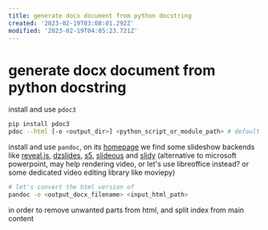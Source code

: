 ```yaml
---
title: generate docx document from python docstring
created: '2023-02-19T03:08:01.292Z'
modified: '2023-02-19T04:05:23.721Z'
---
```


# generate docx document from python docstring

install and use `pdoc3`

```bash
pip install pdoc3
pdoc --html [-o <output_dir>] <python_script_or_module_path> # default output directory of "html" is `./html`
```

install and use `pandoc`, on its [homepage](https://pandoc.org/) we find some slideshow backends like [reveal.js](https://revealjs.com/), [dzslides](https://github.com/paulrouget/dzslides), [s5](https://meyerweb.com/eric/tools/s5/), [slideous](https://goessner.net/articles/slideous/) and [slidy](https://www.w3.org/Talks/Tools/Slidy) (alternative to microsoft powerpoint, may help rendering video, or let's use libreoffice instead? or some dedicated video editing library like moviepy)

```bash
# let's convert the html version of 
pandoc -o <output_docx_filename> <input_html_path>
```

in order to remove unwanted parts from html, and split index from main content
